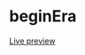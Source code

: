 # beginEra
<a href="[https://rkatara100.github.io/beginEra/](https://rkatara100.github.io/DuoStudio/)https://rkatara100.github.io/DuoStudio/">Live preview</a>
